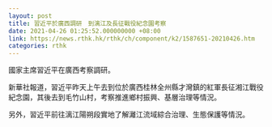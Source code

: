 ```yaml
---
layout: post
title: 習近平於廣西調研　到漓江及長征戰役紀念園考察
date: 2021-04-26 01:25:52.000000000 +08:00
link: https://news.rthk.hk/rthk/ch/component/k2/1587651-20210426.htm
categories: rthk
---
```


國家主席習近平在廣西考察調研。

新華社報道，習近平昨天上午去到位於廣西桂林全州縣才灣鎮的紅軍長征湘江戰役紀念園，其後去到毛竹山村，考察推進鄉村振興、基層治理等情況。

另外，習近平前往漓江陽朔段實地了解灕江流域綜合治理、生態保護等情況。
